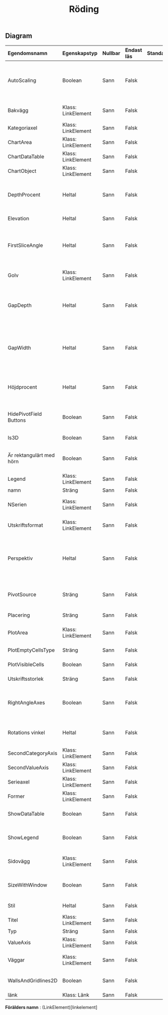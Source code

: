 ﻿---
title: Röding
second_title: Aspose.Cells Cloud Documen
type: docs
url: /sv/specification/model/chart/
description: "Aspose.Cells Molnmodellspecifikation: Diagram. Hantera enkelt Excel och andra kalkylarksdokument med funktioner som att öppna, generera, redigera, dela, slå samman, jämföra och konvertera"
weight: 50
---
## **Diagram**

 

| Egendomsnamn| Egenskapstyp| Nullbar| Endast läs| Standardvärde| Beskrivning|
|:- |:- |:- |:- |:- |:- |
| AutoScaling| Boolean| Sann| Falsk|| Sant om Microsoft Excel skalar ett 3D-diagram så att det är närmare motsvarande 2D-diagram. Egenskapen RightAngleAxes måste vara True.|
| Bakvägg| Klass: LinkElement| Sann| Falsk||Returnerar ett objekt som representerar bakväggen i ett 3D-diagram.|
| Kategoriaxel| Klass: LinkElement| Sann| Falsk|| Hämtar diagrammets X-axel.|
| ChartArea| Klass: LinkElement| Sann| Falsk|| Hämtar diagramområdet i kalkylbladet.|
| ChartDataTable| Klass: LinkElement| Sann| Falsk|| Representerar diagramdatatabellen.|
| ChartObject| Klass: LinkElement| Sann| Falsk|| Representerar diagramformen;|
| DepthProcent| Heltal| Sann| Falsk|| Representerar djupet på ett 3D-diagram som en procentandel av diagrammets bredd (mellan 20 och 2000 procent).|
| Elevation| Heltal| Sann| Falsk|| Representerar höjden av 3D-sjökortsvyn, i grader.|
| FirstSliceAngle| Heltal| Sann| Falsk|| Hämtar eller ställer in vinkeln för det första cirkeldiagrammet eller munkdiagrammet, i grader (medsols från lodrät). Gäller endast paj-, 3D-paj- och munkdiagram, 0 till 360.|
| Golv| Klass: LinkElement| Sann| Falsk|| Returnerar ett objekt som representerar väggarna i ett 3D-diagram.|
| GapDepth| Heltal| Sann| Falsk|| Hämtar eller ställer in avståndet mellan dataserierna i ett 3D-diagram, i procent av markörens bredd. Värdet på den här egenskapen måste vara mellan 0 och 500.|
|GapWidth| Heltal| Sann| Falsk|| Returnerar eller ställer in utrymmet mellan stapel- eller kolumnkluster, som en procentandel av stapelns eller kolumnbredden. Värdet på den här egenskapen måste vara mellan 0 och 500.|
| Höjdprocent| Heltal| Sann| Falsk|| Returnerar eller ställer in höjden på ett 3D-diagram som en procentandel av diagrammets bredd (mellan 5 och 500 procent).|
| HidePivotField Buttons| Boolean| Sann| Falsk|| Indikerar om knapparna för pivotdiagramfältet endast döljs när diagrammet är pivotdiagram.|
| Is3D| Boolean| Sann| Falsk|| Anger om diagrammet är ett 3d-diagram.|
| Är rektangulärt med hörn| Boolean| Sann| Falsk|| Hämtar eller ställer in ett värde som anger om diagramområdet är rektangulärt hörn. Standard är sant.|
| Legend| Klass: LinkElement| Sann| Falsk|| Får diagramlegenden.|
| namn| Sträng| Sann| Falsk|||
| NSerien| Klass: LinkElement| Sann| Falsk|| Får en samling som representerar dataserien i diagrammet.|
| Utskriftsformat| Klass: LinkElement| Sann| Falsk|| Representerar sidkonfigurationsbeskrivningen i det här diagrammet.|
| Perspektiv| Heltal| Sann| Falsk||Returnerar eller ställer in perspektivet för 3D-diagramvyn. Måste vara mellan 0 och 100. Den här egenskapen ignoreras om egenskapen RightAngleAxes är True.|
| PivotSource| Sträng| Sann| Falsk|| Källan är data från pivottabellen. Om PivotSource inte är tomt är diagrammet PivotChart.|
| Placering| Sträng| Sann| Falsk|| Representerar hur diagrammet är fäst vid cellerna under det.|
| PlotArea| Klass: LinkElement| Sann| Falsk|| Hämtar diagrammets plotområde som inkluderar axelmarkeringsetiketter.|
| PlotEmptyCellsType| Sträng| Sann| Falsk|| Hämtar och ställer in hur de tomma cellerna ska plottas.|
| PlotVisibleCells| Boolean| Sann| Falsk|| Indikerar om endast plotta synliga celler.|
| Utskriftsstorlek| Sträng| Sann| Falsk|| Hämtar och ställer in den utskrivna diagramstorleken.|
| RightAngleAxes| Boolean| Sann| Falsk|| Sant om diagrammets axlar är i rät vinkel. Gäller endast för 3-D-diagram (förutom Column3D och 3-D-cirkeldiagram).|
| Rotations vinkel| Heltal| Sann| Falsk|| Representerar rotationen av 3D-diagramvyn (rotationen av plotområdet runt z-axeln, i grader).|
| SecondCategoryAxis| Klass: LinkElement| Sann| Falsk|| Hämtar diagrammets andra X-axel.|
|SecondValueAxis| Klass: LinkElement| Sann| Falsk|| Hämtar diagrammets andra Y-axel.|
| Serieaxel| Klass: LinkElement| Sann| Falsk|| Hämtar diagrammets serieaxel.|
| Former| Klass: LinkElement| Sann| Falsk|| Returnerar alla ritningsformer i det här diagrammet.|
| ShowDataTable| Boolean| Sann| Falsk|| Hämtar eller ställer in ett värde som anger om diagrammet visar en datatabell.|
| ShowLegend| Boolean| Sann| Falsk|| Hämtar eller ställer in ett värde som anger om diagramförklaringen kommer att visas. Standard är sant.|
| Sidovägg| Klass: LinkElement| Sann| Falsk|| Returnerar ett objekt som representerar sidoväggen i ett 3D-diagram.|
| SizeWithWindow| Boolean| Sann| Falsk|| Sant om Microsoft Excel ändrar storleken på diagrammet för att matcha storleken på diagrambladets fönster.|
| Stil| Heltal| Sann| Falsk|| Får och ställer in den inbyggda stilen.|
| Titel| Klass: LinkElement| Sann| Falsk|||
| Typ| Sträng| Sann| Falsk|||
| ValueAxis| Klass: LinkElement| Sann| Falsk|| Hämtar diagrammets Y-axel.|
| Väggar| Klass: LinkElement| Sann| Falsk|| Returnerar ett objekt som representerar väggarna i ett 3D-diagram.|
| WallsAndGridlines2D| Boolean| Sann| Falsk|| Sant om rutnät ritas tvådimensionellt på ett 3D-diagram.|
| länk| Klass: Länk| Sann| Falsk|||

**Förälders namn** : (LinkElement)[linkelement]
